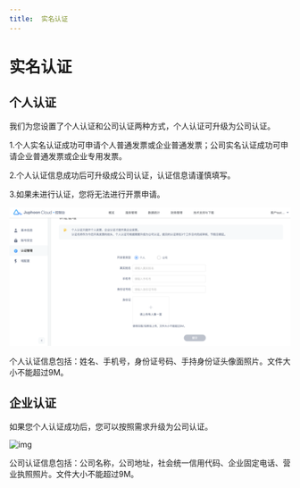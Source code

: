 ```yaml
---
title:  实名认证
---
```

# 实名认证

## 个人认证

我们为您设置了个人认证和公司认证两种方式，个人认证可升级为公司认证。

1.个人实名认证成功可申请个人普通发票或企业普通发票；公司实名认证成功可申请企业普通发票或企业专用发票。

2.个人认证信息成功后可升级成公司认证，认证信息请谨慎填写。

3.如果未进行认证，您将无法进行开票申请。

![img](../../../_images/auth_1.png)

个人认证信息包括：姓名、手机号，身份证号码、手持身份证头像面照片。文件大小不能超过9M。

## 企业认证

如果您个人认证成功后，您可以按照需求升级为公司认证。

![img](https://developer.juphoon.com/style/images/document/portal/k.png)

公司认证信息包括：公司名称，公司地址，社会统一信用代码、企业固定电话、营业执照照片。文件大小不能超过9M。
